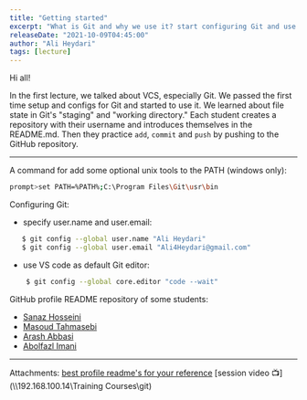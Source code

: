 ```yaml
---
title: "Getting started"
excerpt: "What is Git and why we use it? start configuring Git and use for first time"
releaseDate: "2021-10-09T04:45:00"
author: "Ali Heydari"
tags: [lecture]
---
```


Hi all!

In the first lecture, we talked about VCS, especially Git. We passed the first time setup and configs for Git and started to use it. We learned about file state in Git's "staging" and "working directory."
Each student creates a repository with their username and introduces themselves in the README.md. Then they practice `add`, `commit` and `push` by pushing to the GitHub repository.

---

A command for add some optional unix tools to the PATH (windows only):

```bash
prompt>set PATH=%PATH%;C:\Program Files\Git\usr\bin
```

Configuring Git:

- specify user.name and user.email:

```bash
   $ git config --global user.name "Ali Heydari"
   $ git config --global user.email "Ali4Heydari@gmail.com"
```

- use VS code as default Git editor:

```bash
    $ git config --global core.editor "code --wait"
```

GitHub profile README repository of some students:

- [Sanaz Hosseini](https://github.com/HosseiniSanaz/HosseiniSanaz)
- [Masoud Tahmasebi](https://github.com/masouddevgit/masouddevgit)
- [Arash Abbasi](https://github.com/arasheyn/arasheyn)
- [Abolfazl Imani](https://github.com/AImani/AImani)

---

Attachments:
[best profile readme's for your reference](https://github.com/durgeshsamariya/awesome-github-profile-readme-templates)
[session video 📺](\\\\192.168.100.14\Training Courses\git)
